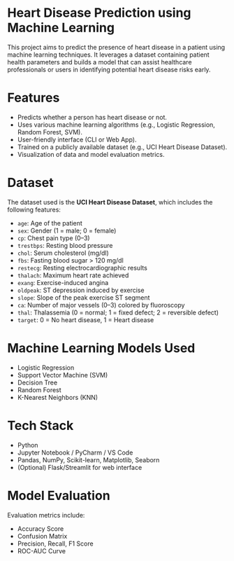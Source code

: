 # Heart Disease Prediction using Machine Learning

This project aims to predict the presence of heart disease in a patient using machine learning techniques. It leverages a dataset containing patient health parameters and builds a model that can assist healthcare professionals or users in identifying potential heart disease risks early.

# Features

- Predicts whether a person has heart disease or not.
- Uses various machine learning algorithms (e.g., Logistic Regression, Random Forest, SVM).
- User-friendly interface (CLI or Web App).
- Trained on a publicly available dataset (e.g., UCI Heart Disease Dataset).
- Visualization of data and model evaluation metrics.

# Dataset

The dataset used is the **UCI Heart Disease Dataset**, which includes the following features:

- `age`: Age of the patient
- `sex`: Gender (1 = male; 0 = female)
- `cp`: Chest pain type (0–3)
- `trestbps`: Resting blood pressure
- `chol`: Serum cholesterol (mg/dl)
- `fbs`: Fasting blood sugar > 120 mg/dl
- `restecg`: Resting electrocardiographic results
- `thalach`: Maximum heart rate achieved
- `exang`: Exercise-induced angina
- `oldpeak`: ST depression induced by exercise
- `slope`: Slope of the peak exercise ST segment
- `ca`: Number of major vessels (0–3) colored by fluoroscopy
- `thal`: Thalassemia (0 = normal; 1 = fixed defect; 2 = reversible defect)
- `target`: 0 = No heart disease, 1 = Heart disease

# Machine Learning Models Used

- Logistic Regression
- Support Vector Machine (SVM)
- Decision Tree
- Random Forest
- K-Nearest Neighbors (KNN)

# Tech Stack

- Python
- Jupyter Notebook / PyCharm / VS Code
- Pandas, NumPy, Scikit-learn, Matplotlib, Seaborn
- (Optional) Flask/Streamlit for web interface

# Model Evaluation

Evaluation metrics include:

- Accuracy Score
- Confusion Matrix
- Precision, Recall, F1 Score
- ROC-AUC Curve


